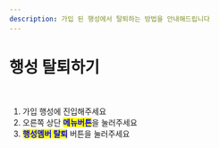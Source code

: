 ```yaml
---
description: 가입 된 행성에서 탈퇴하는 방법을 안내해드립니다
---
```


# 행성 탈퇴하기

<figure><img src="../../../.gitbook/assets/스크린샷 2023-11-20 오후 11.00.01 복사 (1).png" alt=""><figcaption></figcaption></figure>

1. 가입 행성에 진입해주세요&#x20;
2. 오른쪽 상단 <mark style="color:blue;">**메뉴버튼**</mark>을 눌러주세요&#x20;
3. <mark style="color:blue;">**행성멤버 탈퇴**</mark> 버튼을 눌러주세요&#x20;
